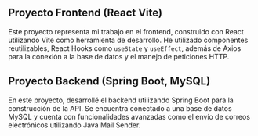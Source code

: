 ## Proyecto Frontend (React Vite)

Este proyecto representa mi trabajo en el frontend, construido con React utilizando Vite como herramienta de desarrollo. He utilizado componentes reutilizables, React Hooks como `useState` y `useEffect`, además de Axios para la conexión a la base de datos y el manejo de peticiones HTTP.

## Proyecto Backend (Spring Boot, MySQL)

En este proyecto, desarrollé el backend utilizando Spring Boot para la construcción de la API. Se encuentra conectado a una base de datos MySQL y cuenta con funcionalidades avanzadas como el envío de correos electrónicos utilizando Java Mail Sender.
